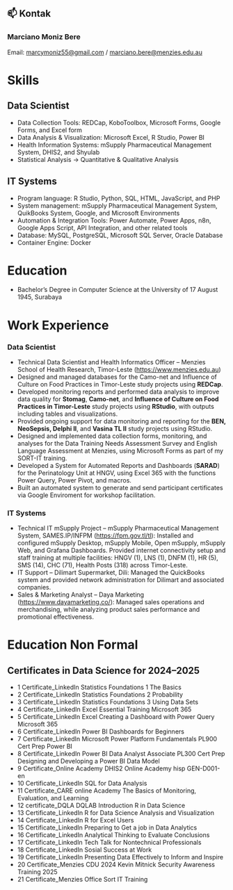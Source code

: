 ## 📫 Kontak
### Marciano Moniz Bere
Email: marcymoniz55@gmail.com / marciano.bere@menzies.edu.au


# Skills
## Data Scientist
- Data Collection Tools: REDCap, KoboToolbox, Microsoft Forms, Google Forms, and Excel form
- Data Analysis & Visualization: Microsoft Excel, R Studio, Power BI
- Health Information Systems: mSupply Pharmaceutical Management System, DHIS2, and Shyulab
- Statistical Analysis → Quantitative & Qualitative Analysis 

## IT Systems
- Program language: R Studio, Python, SQL, HTML, JavaScript, and PHP
- System management: mSupply Pharmaceutical Management System, QuikBooks System, Google, and Microsoft Environments
- Automation & Integration Tools: Power Automate, Power Apps, n8n, Google Apps Script, API Integration, and other related tools
- Database: MySQL, PostgreSQL, Microsoft SQL Server, Oracle Database
- Container Engine: Docker

# Education
- Bachelor’s Degree in Computer Science at the University of 17 August 1945, Surabaya

# Work Experience
### Data Scientist
- Technical Data Scientist and Health Informatics Officer – Menzies School of Health Research, Timor-Leste (https://www.menzies.edu.au)
- Designed and managed databases for the Camo-net and Influence of Culture on Food Practices in Timor-Leste study projects using **REDCap**.
- Developed monitoring reports and performed data analysis to improve data quality for **Stomag**, **Camo-net**, and **Influence of Culture on Food Practices in Timor-Leste** study projects using **RStudio**, with outputs including tables and visualizations.
- Provided ongoing support for data monitoring and reporting for the **BEN, NeoSepsis, Delphi II**, and **Vasina TL II** study projects using RStudio.
- Designed and implemented data collection forms, monitoring, and analyses for the Data Training Needs Assessment Survey and English Language Assessment at Menzies, using Microsoft Forms as part of my SORT-IT training.
- Developed a System for Automated Reports and Dashboards (**SARAD**) for the Perinatology Unit at HNGV, using Excel 365 with the functions Power Query, Power Pivot, and macros.
- Built an automated system to generate and send participant certificates via Google Enviroment for workshop facilitation.
  
### IT Systems
- Technical IT mSupply Project – mSupply Pharmaceutical Management System, SAMES.IP/INFPM (https://fpm.gov.tl/tl): Installed and configured mSupply Desktop, mSupply Mobile, Open mSupply, mSupply Web, and Grafana Dashboards. Provided internet connectivity setup and staff training at multiple facilities: HNGV (1), LNS (1), DNFM (1), HR (5), SMS (14), CHC (71), Health Posts (318) across Timor-Leste.
- IT Support – Dilimart Supermarket, Dili: Managed the QuickBooks system and provided network administration for Dilimart and associated companies.
- Sales & Marketing Analyst – Daya Marketing (https://www.dayamarketing.co/): Managed sales operations and merchandising, while analyzing product sales performance and promotional effectiveness.

# Education Non Formal
## Certificates in Data Science for 2024–2025
- 1	Certificate_LinkedIn	Statistics Foundations 1 The Basics
- 2	Certificate_LinkedIn	Statistics Foundations 2 Probability
- 3	Certificate_LinkedIn	Statistics Foundations 3 Using Data Sets
- 4	Certificate_LinkedIn	Excel Essential Training Microsoft 365
- 5	Certificate_LinkedIn	Excel Creating a Dashboard with Power Query Microsoft 365
- 6	Certificate_LinkedIn	Power BI Dashboards for Beginners
- 7	Certificate_LinkedIn	Microsoft Power Platform Fundamentals PL900 Cert Prep Power BI
- 8	Certificate_LinkedIn	Power BI Data Analyst Associate PL300 Cert Prep Designing and Developing a Power BI Data Model
- 9	Certificate_Online Academy	DHIS2 Online Academy hisp GEN-D001-en
- 10	Certificate_LinkedIn	SQL for Data Analysis
- 11	Certificate_CARE online Academy	The Basics of Monitoring, Evaluation, and Learning
- 12	certificate_DQLA	DQLAB Introduction R in Data Science
- 13	Certificate_LinkedIn	R for Data Science Analysis and Visualization
- 14	Certificate_LinkedIn	R for Excel Users
- 15	Certificate_LinkedIn	Preparing to Get a job in Data Analytics
- 16	Certificate_LinkedIn	Analytical Thinking to Evaluate Conclusions
- 17	Certificate_LinkedIn	Tech Talk for Nontechnical Professionals
- 18	Certificate_LinkedIn	Sosial Success at Work
- 19	Certificate_LinkedIn	Presenting Data Effectively to Inform and Inspire
- 20	Certificate_Menzies CDU	2024 Kevin Mitnick Security Awareness Training 2025
- 21	Certificate_Menzies Office	Sort IT Training
 




